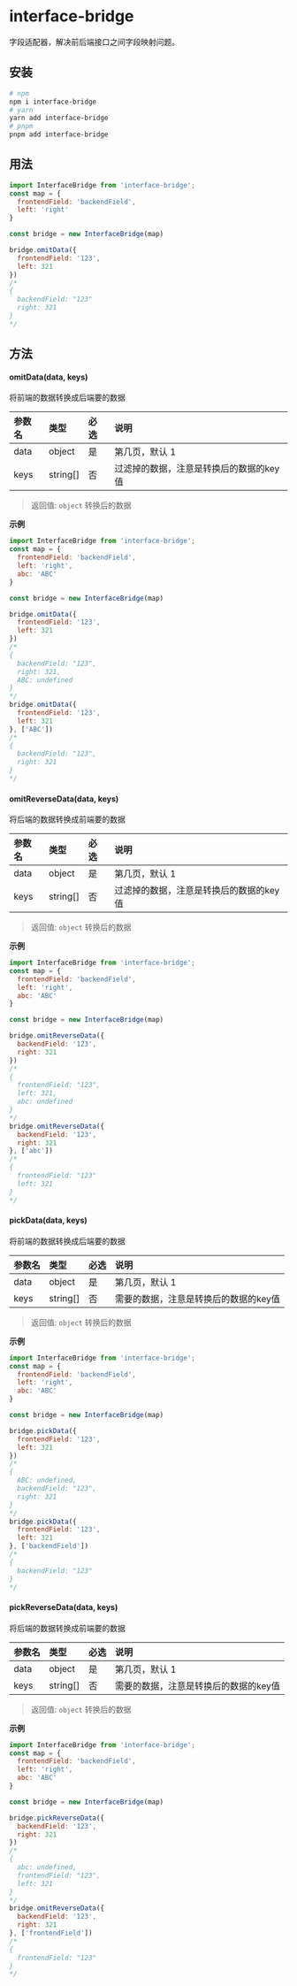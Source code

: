 # interface-bridge

字段适配器，解决前后端接口之间字段映射问题。

## 安装

```bash
# npm
npm i interface-bridge
# yarn
yarn add interface-bridge
# pnpm
pnpm add interface-bridge
```

## 用法

```javascript
import InterfaceBridge from 'interface-bridge';
const map = {
  frontendField: 'backendField',
  left: 'right'
}

const bridge = new InterfaceBridge(map)

bridge.omitData({
  frontendField: '123',
  left: 321
})
/*
{
  backendField: "123"
  right: 321
}
*/
```

## 方法

#### omitData(data, keys)

将前端的数据转换成后端要的数据

|参数名|类型|必选|说明|
|:---- |:--   |:---|:----- |
|data |object| 是 | 第几页，默认 1 |
|keys |string[]| 否 | 过滤掉的数据，注意是转换后的数据的key值 |

> 返回值: `object` 转换后的数据

**示例**

```javascript
import InterfaceBridge from 'interface-bridge';
const map = {
  frontendField: 'backendField',
  left: 'right',
  abc: 'ABC'
}

const bridge = new InterfaceBridge(map)

bridge.omitData({
  frontendField: '123',
  left: 321
})
/*
{
  backendField: "123",
  right: 321,
  ABC: undefined
}
*/
bridge.omitData({
  frontendField: '123',
  left: 321
}, ['ABC'])
/*
{
  backendField: "123",
  right: 321
}
*/
```

#### omitReverseData(data, keys)

将后端的数据转换成前端要的数据

|参数名|类型|必选|说明|
|:---- |:--   |:---|:----- |
|data |object| 是 | 第几页，默认 1 |
|keys |string[]| 否 | 过滤掉的数据，注意是转换后的数据的key值 |

> 返回值: `object` 转换后的数据

**示例**

```javascript
import InterfaceBridge from 'interface-bridge';
const map = {
  frontendField: 'backendField',
  left: 'right',
  abc: 'ABC'
}

const bridge = new InterfaceBridge(map)

bridge.omitReverseData({
  backendField: '123',
  right: 321
})
/*
{
  frontendField: "123",
  left: 321,
  abc: undefined
}
*/
bridge.omitReverseData({
  backendField: '123',
  right: 321
}, ['abc'])
/*
{
  frontendField: "123"
  left: 321
}
*/
```

#### pickData(data, keys)

将前端的数据转换成后端要的数据

|参数名|类型|必选|说明|
|:---- |:--   |:---|:----- |
|data |object| 是 | 第几页，默认 1 |
|keys |string[]| 否 | 需要的数据，注意是转换后的数据的key值 |

> 返回值: `object` 转换后的数据

**示例**

```javascript
import InterfaceBridge from 'interface-bridge';
const map = {
  frontendField: 'backendField',
  left: 'right',
  abc: 'ABC'
}

const bridge = new InterfaceBridge(map)

bridge.pickData({
  frontendField: '123',
  left: 321
})
/*
{
  ABC: undefined,
  backendField: "123",
  right: 321
}
*/
bridge.pickData({
  frontendField: '123',
  left: 321
}, ['backendField'])
/*
{
  backendField: "123"
}
*/
```

#### pickReverseData(data, keys)

将后端的数据转换成前端要的数据

|参数名|类型|必选|说明|
|:---- |:--   |:---|:----- |
|data |object| 是 | 第几页，默认 1 |
|keys |string[]| 否 | 需要的数据，注意是转换后的数据的key值 |

> 返回值: `object` 转换后的数据

**示例**

```javascript
import InterfaceBridge from 'interface-bridge';
const map = {
  frontendField: 'backendField',
  left: 'right',
  abc: 'ABC'
}

const bridge = new InterfaceBridge(map)

bridge.pickReverseData({
  backendField: '123',
  right: 321
})
/*
{
  abc: undefined,
  frontendField: "123",
  left: 321
}
*/
bridge.omitReverseData({
  backendField: '123',
  right: 321
}, ['frontendField'])
/*
{
  frontendField: "123"
}
*/
```
